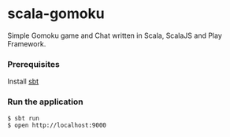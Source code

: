 # scala-gomoku
Simple Gomoku game and Chat written in Scala, ScalaJS and Play Framework.

### Prerequisites
Install [sbt](http://www.scala-sbt.org/0.13/tutorial/Setup.html)

### Run the application
```bash
$ sbt run
$ open http://localhost:9000
```
